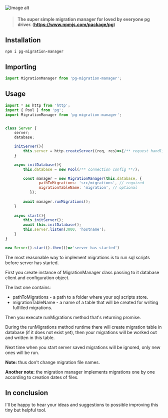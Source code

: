 ![Image alt](https://github.com/AlekseyKowalsky/pg-migration-manager/raw/master/assets/_birds.png)

>#### The super simple migration manager for loved by everyone pg driver. (https://www.npmjs.com/package/pg)


## Installation
```shell
npm i pg-migration-manager
```


## Importing

```js
import MigrationManager from 'pg-migration-manager';
```

## Usage
```js
import * as http from 'http';
import { Pool } from 'pg';
import MigrationManager from 'pg-migration-manager';


class Server { 
    server;
    database;    

    initServer(){
        this.server = http.createServer((req, res)=>{/** request handling **/})
    } 

    async initDatabase(){
        this.database = new Pool(/** connection config **/);

        const manager = new MigrationManager(this.database, {
               pathToMigrations: 'src/migrations', // required
               migrationTableName: 'migration', // optional
           });
        
        await manager.runMigrations();
    }
    
    async start(){
        this.initServer();
        await this.initDatabase();
        this.server.listen(3000, 'hostname');
    }   
}

new Server().start().then(()=>'server has started')
```
The most reasonable way to implement migrations is to run sql scripts before server has started. 

First you create instance of MigrationManager class passing to it database client and configuration object.

The last one contains:
* pathToMigrations - a path to a folder where your sql scripts store.
* migrationTableName - a name of a table that will be created for writing fulfilled migrations. 

Then you execute runMigrations method that's returning promise.

During the runMigrations method runtime there will create migration table in database (if it does not exist yet), then your migrations will be worked out and written in this table.

Next time when you start server saved migrations will be ignored, only new ones will be run.
 
 **Note:**  thus don't change migration file names.
 
 **Another note:** the migration manager implements migrations one by one according to creation dates of  files.
 
 ## In conclusion
 
 I'll be happy to hear your ideas and suggestions to possible improving this tiny but helpful tool.
